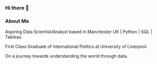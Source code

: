 ### Hi there 👋

### About Me 

Aspiring Data Scientist/Analyst based in Manchester UK | Python | SQL | Tableau.

First Class Graduate of International Politics at University of Liverpool.

On a journey towards understanding the world through data.





